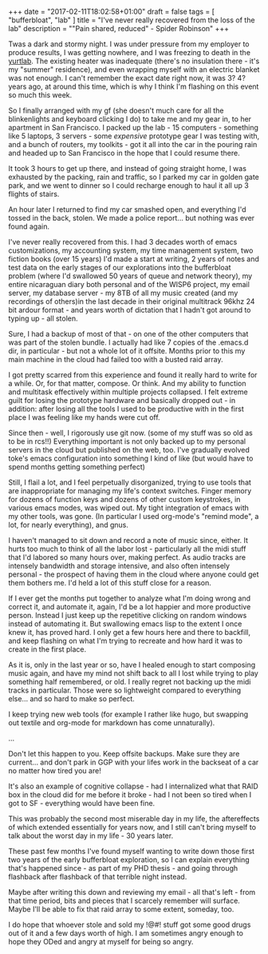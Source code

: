 +++
date = "2017-02-11T18:02:58+01:00"
draft = false
tags = [ "bufferbloat", "lab" ]
title = "I've never really recovered from the loss of the lab"
description = "\"Pain shared, reduced\" - Spider Robinson"
+++

Twas a dark and stormy night. I was under pressure from my employer to
produce results, I was getting nowhere, and I was freezing to death in
the [yurtlab](/tags/lab). The existing heater was inadequate (there's no
insulation there - it's my "summer" residence), and even wrapping myself
with an electric blanket was not enough. I can't remember the exact date
right now, it was 3? 4? years ago, at around this time, which is why I
think I'm flashing on this event so much this week.

So I finally arranged with my gf (she doesn't much care for all the
blinkenlights and keyboard clicking I do) to take me and my gear in, to
her apartment in San Francisco. I packed up the lab - 15 computers -
something like 5 laptops, 3 servers - some *expensive* prototype gear I
was testing with, and a bunch of routers, my toolkits - got it all into
the car in the pouring rain and headed up to San Francisco in the hope
that I could resume there.

It took 3 hours to get up there, and instead of going straight home, I
was exhausted by the packing, rain and traffic, so I parked my car in
golden gate park, and we went to dinner so I could recharge enough to
haul it all up 3 flights of stairs.

An hour later I returned to find my car smashed open, and everything I'd
tossed in the back, stolen. We made a police report... but nothing was
ever found again.

I've never really recovered from this. I had 3 decades worth of emacs
customizations, my accounting system, my time management system, two
fiction books (over 15 years) I'd made a start at writing, 2 years of
notes and test data on the early stages of our explorations into the
bufferbloat problem (where I'd swallowed 50 years of queue and network
theory), my entire nicaraguan diary both personal and of the WISP6
project, my email server, my database server - my 8TB of all my music
created (and my recordings of others)in the last decade in their
original multitrack 96khz 24 bit ardour format - and years worth of
dictation that I hadn't got around to typing up - all stolen.

Sure, I had a backup of most of that - on one of the other computers that
was part of the stolen bundle. I actually had like 7 copies of the
.emacs.d dir, in particular - but not a whole lot of it offsite. Months
prior to this my main machine in the cloud had failed too with a busted
raid array.

I got pretty scarred from this experience and found it really hard to
write for a while. Or, for that matter, compose. Or think. And my
ability to function and multitask effectively within multiple projects
collapsed. I felt extreme guilt for losing the prototype hardware and
basically dropped out - in addition: after losing all the tools I used
to be productive with in the first place I was feeling like my hands
were cut off.

Since then - well, I rigorously use git now. (some of my stuff was so
old as to be in rcs!!) Everything important is not only backed up to my
personal servers in the cloud but published on the web, too. I've
gradually evolved toke's emacs configuration into something I kind of
like (but would have to spend months getting something perfect)

Still, I flail a lot, and I feel perpetually disorganized, trying to use
tools that are inappropriate for managing my life's context switches.
Finger memory for dozens of function keys and dozens of other custom
keystrokes, in various emacs modes, was wiped out. My tight integration
of emacs with my other tools, was gone. (In particular I used org-mode's
"remind mode", a lot, for nearly everything), and gnus.

I haven't managed to sit down and record a note of music since, either.
It hurts too much to think of all the labor lost - particularly all the
midi stuff that I'd labored so many hours over, making perfect. As audio
tracks are intensely bandwidth and storage intensive, and also often
intensely personal - the prospect of having them in the cloud where
anyone could get them bothers me. I'd held a lot of this stuff close for
a reason.

If I ever get the months put together to analyze what I'm doing wrong
and correct it, and automate it, again, I'd be a lot happier and more
productive person. Instead I just keep up the repetitive clicking on
random windows instead of automating it. But swallowing emacs lisp
to the extent I once knew it, has proved hard. I only get a few hours
here and there to backfill, and keep flashing on what I'm trying to
recreate and how hard it was to create in the first place.

As it is, only in the last year or so, have I healed enough to start
composing music again, and have my mind not shift back to all I lost while
trying to play something half remembered, or old. I really regret not
backing up the midi tracks in particular. Those were so lightweight
compared to everything else... and so hard to make so perfect.

I keep trying new web tools (for example I rather like hugo, but
swapping out textile and org-mode for markdown has come unnaturally).

...

Don't let this happen to you. Keep offsite backups. Make sure they are
current... and don't park in GGP with your lifes work in the backseat of
a car no matter how tired you are!

It's also an example of cognitive collapse - had I internalized what
that RAID box in the cloud did for me before it broke - had I not been so
tired when I got to SF - everything would have been fine.

This was probably the second most miserable day in my life, the
aftereffects of which extended essentially for years now, and I still
can't bring myself to talk about the worst day in my life - 30 years
later.

These past few months I've found myself wanting to write down those
first two years of the early bufferbloat exploration, so I can explain
everything that's happened since - as part of my PHD thesis - and going
through flashback after flashback of that terrible night instead.

Maybe after writing this down and reviewing my email - all that's left -
from that time period, bits and pieces that I scarcely remember will
surface. Maybe I'll be able to fix that raid array to some extent,
someday, too.

I do hope that whoever stole and sold my !@#! stuff got some good drugs
out of it and a few days worth of high. I am sometimes angry enough to
hope they ODed and angry at myself for being so angry.
